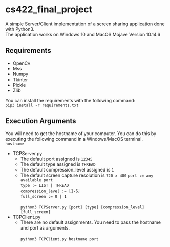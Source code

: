 # cs422_final_project

A simple Server/Client implementation of a screen sharing application done with Python3. <br/>
The application works on Windows 10 and MacOS Mojave Version 10.14.6

## Requirements
- OpenCv
- Mss
- Numpy
- Tkinter
- Pickle
- Zlib

You can install the requirements with the following command: <br/>
`pip3 install -r requirements.txt`

## Execution Arguments

You will need to get the hostname of your computer. You can do this by executing the following command in a Windows/MacOS terminal. <br/>
`hostname`

- TCPServer.py <br/>
    - The default port assigned is `12345`
    - The default type assigned is `THREAD`
    - The default compression_level assigned is `1`
    - The default screen capture resolution is `720 x 480`
`port := any available port` <br/>
`type := LIST | THREAD` <br/>
`compression_level := [1-6]` <br/>
`full_screen := 0 | 1` <br/> <br/>
`python3 TCPServer.py [port] [type] [compression_level] [full_screen]` <br/>
- TCPClient.py <br/>
    - There are no default assignments. You need to pass the hostname and port as arguments. <br/> <br/>
`python3 TCPClient.py hostname port`